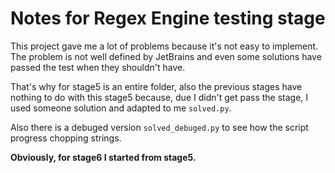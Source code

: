# Notes for Regex Engine testing stage

This project gave me a lot of problems because it's not easy to implement. The problem is not well defined by JetBrains and even some solutions have passed the test when they shouldn't have. 

That's why for stage5 is an entire folder, also the previous stages have nothing to do with this stage5 because, due I didn't get pass the stage, I used someone solution and adapted to me `solved.py`. 

Also there is a debuged version `solved_debuged.py` to see how the script progress chopping strings.

**Obviously, for stage6 I started from stage5.**
